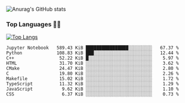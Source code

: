 ![Anurag's GitHub stats](https://github-readme-stats.vercel.app/api?username=sele14&theme=gotham&show_icons=true)

### Top Languages 👨‍💻

[![Top Langs](https://github-readme-stats.vercel.app/api/top-langs/?username=sele14)](https://github.com/anuraghazra/github-readme-stats)

<!--START_SECTION:top_language-->

```text
Jupyter Notebook   589.43 KiB ████████████████░░░░░░░░░   67.37 %
Python             108.83 KiB ███░░░░░░░░░░░░░░░░░░░░░░   12.44 %
C++                 52.22 KiB █░░░░░░░░░░░░░░░░░░░░░░░░    5.97 %
HTML                31.70 KiB ░░░░░░░░░░░░░░░░░░░░░░░░░    3.62 %
CMake               24.47 KiB ░░░░░░░░░░░░░░░░░░░░░░░░░    2.80 %
C                   19.80 KiB ░░░░░░░░░░░░░░░░░░░░░░░░░    2.26 %
Makefile            15.02 KiB ░░░░░░░░░░░░░░░░░░░░░░░░░    1.72 %
TypeScript          11.32 KiB ░░░░░░░░░░░░░░░░░░░░░░░░░    1.29 %
JavaScript           9.62 KiB ░░░░░░░░░░░░░░░░░░░░░░░░░    1.10 %
CSS                  6.37 KiB ░░░░░░░░░░░░░░░░░░░░░░░░░    0.73 %
```

<!--END_SECTION:top_language-->

